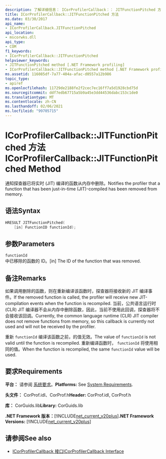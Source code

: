 ```yaml
---
description: 了解详细信息： ICorProfilerCallback：： JITFunctionPitched 方法
title: ICorProfilerCallback::JITFunctionPitched 方法
ms.date: 03/30/2017
api_name:
- ICorProfilerCallback.JITFunctionPitched
api_location:
- mscorwks.dll
api_type:
- COM
f1_keywords:
- ICorProfilerCallback::JITFunctionPitched
helpviewer_keywords:
- JITFunctionPitched method [.NET Framework profiling]
- ICorProfilerCallback::JITFunctionPitched method [.NET Framework profiling]
ms.assetid: 116085df-7a77-404a-afac-d0557a12b986
topic_type:
- apiref
ms.openlocfilehash: 11729de2188fe2f2cec7ec16ff7a5d1928cbd75d
ms.sourcegitcommit: ddf7edb67715a5b9a45e3dd44536dabc153c1de0
ms.translationtype: MT
ms.contentlocale: zh-CN
ms.lasthandoff: 02/06/2021
ms.locfileid: "99705715"
---
```

# <a name="icorprofilercallbackjitfunctionpitched-method"></a><span data-ttu-id="47d24-103">ICorProfilerCallback::JITFunctionPitched 方法</span><span class="sxs-lookup"><span data-stu-id="47d24-103">ICorProfilerCallback::JITFunctionPitched Method</span></span>

<span data-ttu-id="47d24-104">通知探查器已将实时 (JIT) 编译的函数从内存中删除。</span><span class="sxs-lookup"><span data-stu-id="47d24-104">Notifies the profiler that a function that has been just-in-time (JIT)-compiled has been removed from memory.</span></span>  
  
## <a name="syntax"></a><span data-ttu-id="47d24-105">语法</span><span class="sxs-lookup"><span data-stu-id="47d24-105">Syntax</span></span>  
  
```cpp  
HRESULT JITFunctionPitched(  
    [in] FunctionID functionId);  
```  
  
## <a name="parameters"></a><span data-ttu-id="47d24-106">参数</span><span class="sxs-lookup"><span data-stu-id="47d24-106">Parameters</span></span>  

 `functionId`  
 <span data-ttu-id="47d24-107">中已移除的函数的 ID。</span><span class="sxs-lookup"><span data-stu-id="47d24-107">[in] The ID of the function that was removed.</span></span>  
  
## <a name="remarks"></a><span data-ttu-id="47d24-108">备注</span><span class="sxs-lookup"><span data-stu-id="47d24-108">Remarks</span></span>  

 <span data-ttu-id="47d24-109">如果调用删除的函数，则在重新编译该函数时，探查器将接收新的 JIT 编译事件。</span><span class="sxs-lookup"><span data-stu-id="47d24-109">If the removed function is called, the profiler will receive new JIT-compilation events when the function is recompiled.</span></span> <span data-ttu-id="47d24-110">当前，公共语言运行时 (CLR) JIT 编译器不会从内存中删除函数，因此，当前不使用此回调，探查器将不会接收该回调。</span><span class="sxs-lookup"><span data-stu-id="47d24-110">Currently, the common language runtime (CLR) JIT compiler does not remove functions from memory, so this callback is currently not used and will not be received by the profiler.</span></span>  
  
 <span data-ttu-id="47d24-111">重新 `functionId` 编译该函数之前，的值无效。</span><span class="sxs-lookup"><span data-stu-id="47d24-111">The value of `functionId` is not valid until the function is recompiled.</span></span> <span data-ttu-id="47d24-112">重新编译函数时， `functionId` 将使用相同的值。</span><span class="sxs-lookup"><span data-stu-id="47d24-112">When the function is recompiled, the same `functionId` value will be used.</span></span>  
  
## <a name="requirements"></a><span data-ttu-id="47d24-113">要求</span><span class="sxs-lookup"><span data-stu-id="47d24-113">Requirements</span></span>  

 <span data-ttu-id="47d24-114">**平台：** 请参阅 [系统要求](../../get-started/system-requirements.md)。</span><span class="sxs-lookup"><span data-stu-id="47d24-114">**Platforms:** See [System Requirements](../../get-started/system-requirements.md).</span></span>  
  
 <span data-ttu-id="47d24-115">**头文件：** CorProf.idl、CorProf.h</span><span class="sxs-lookup"><span data-stu-id="47d24-115">**Header:** CorProf.idl, CorProf.h</span></span>  
  
 <span data-ttu-id="47d24-116">**库：** CorGuids.lib</span><span class="sxs-lookup"><span data-stu-id="47d24-116">**Library:** CorGuids.lib</span></span>  
  
 <span data-ttu-id="47d24-117">**.NET Framework 版本：**[!INCLUDE[net_current_v20plus](../../../../includes/net-current-v20plus-md.md)]</span><span class="sxs-lookup"><span data-stu-id="47d24-117">**.NET Framework Versions:** [!INCLUDE[net_current_v20plus](../../../../includes/net-current-v20plus-md.md)]</span></span>  
  
## <a name="see-also"></a><span data-ttu-id="47d24-118">请参阅</span><span class="sxs-lookup"><span data-stu-id="47d24-118">See also</span></span>

- [<span data-ttu-id="47d24-119">ICorProfilerCallback 接口</span><span class="sxs-lookup"><span data-stu-id="47d24-119">ICorProfilerCallback Interface</span></span>](icorprofilercallback-interface.md)
